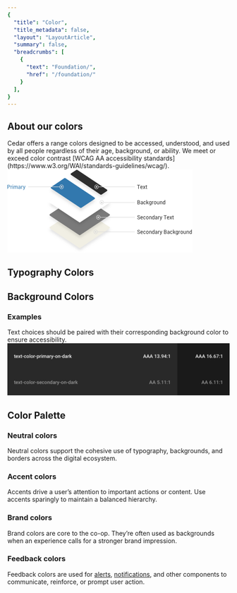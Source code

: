 ```yaml
---
{
  "title": "Color",
  "title_metadata": false,
  "layout": "LayoutArticle",
  "summary": false,
  "breadcrumbs": [
    {
      "text": "Foundation/",
      "href": "/foundation/"
    }
  ],
}
---
```


<div class="cdr-doc-colors-intro">

  <div class="cdr-doc-colors-intro__text">
    <h2>About our colors</h2>
    Cedar offers a range colors designed to be accessed, understood, and used by all
people regardless of their age, background, or ability. We meet or exceed color contrast [WCAG AA accessibility standards](https://www.w3.org/WAI/standards-guidelines/wcag/).
  </div>
  <img class="cdr-doc-colors-intro__image" src="/color-illustration.png">

</div>

## Typography Colors
<cdr-doc-color-swatch-grid :token-names="[
  'text-color-primary-on-light',
  'text-color-primary-on-dark',
  'text-color-secondary-on-light',
  'text-color-secondary-on-dark'
]"/>

## Background Colors
<cdr-doc-color-swatch-grid :token-names="[
  'background-color-light',
  'background-color-lighter',
  'background-color-lightest',
  'background-color-dark',
  'background-color-darker'
]"/>

### Examples
<do-dont :examples="[
  {
    type: 'do',
    image: 'color-illustrations/color_1_do.png',
    caption: 'use approved background colors to separate content areas'
  },
  {
    type: 'dont',
    image: 'color-illustrations/color_1_dont.png',
    caption: 'use accent colors as backgrounds'
  }
]" />

<do-dont :examples="[
  {
    type: 'do',
    image: 'color-illustrations/color_2_do.png',
    caption: 'arrange background colors to promote page hierarchy by minimizing shifts in background'
  },
  {
    type: 'dont',
    image: 'color-illustrations/color_2_dont.png',
    caption: 'alternate background colors in visually jarring ways'
  }
]" />

Text choices should be paired with their corresponding background color to ensure accessibility.
<img src="/color-illustrations/color_accessibility.png" alt="Color Accessibility Chart">


## Color Palette

### Neutral colors
Neutral colors support the cohesive use of typography, backgrounds, and borders across the digital ecosystem.

<cdr-doc-color-swatch-grid :token-names="[
  'clean-slate',
  'moon-shot',
  'partly-cloudy',
  'grey-matter',
  'holy-smoke',
  'coal-train',
  'taken-for-granite',
  'threat-level-midnight',
  'lost-in-space'
]"/>

### Accent colors
Accents drive a user’s attention to important actions or content. Use accents sparingly to maintain a balanced hierarchy.

<cdr-doc-color-swatch-grid :token-names="[
  'suede-shoes',
  'easily-excited',
  'closed-on-monday',
  'go-van-gogh',
  'snap-decision',
  'attention-grabber',
  'high-stakes',
  'quick-fixe'
]"/>

### Brand colors
Brand colors are core to the co-op. They’re often used as backgrounds when an experience calls for a stronger brand impression.
<cdr-doc-color-swatch-grid :token-names="[
  'old-growth',
  'moose-tooth',
  'hissing-llamas'
]"/>

### Feedback colors
Feedback colors are used for [alerts](#), [notifications](#), and other components to communicate, reinforce, or prompt user action.

<cdr-doc-color-swatch-grid :token-names="[
  'pick-your-potion',
  'center-of-attention',
  'to-the-rescue',
  'light-tension',
  'golden-face',
  'dehydrated-lemon',
  'thin-mint',
  'crimp-son-and-clover',
  'instant-winner',
  'ice-age',
  'hunky-dory',
  'crowd-pleaser'
]"/>
